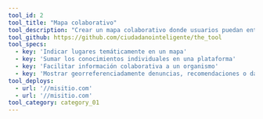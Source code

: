 ```yaml
---
tool_id: 2
tool_title: "Mapa colaborativo"
tool_description: "Crear un mapa colaborativo donde usuarios puedan entre todos marcar o denunciar asuntos terrtoriales en un mapa."
tool_github: https://github.com/ciudadanointeligente/the_tool
tool_specs:
  - key: 'Indicar lugares temáticamente en un mapa'
  - key: 'Sumar los conocimientos individuales en una plataforma'
  - key: 'Facilitar información colaborativa a un organismo'
  - key: 'Mostrar georreferenciadamente denuncias, recomendaciones o datos de usuarios'
tool_deploys:
  - url: '//misitio.com'
  - url: '//misitio.com'
tool_category: category_01
---
```

